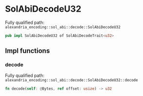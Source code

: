 # SolAbiDecodeU32

Fully qualified path: `alexandria_encoding::sol_abi::decode::SolAbiDecodeU32`

```rust
pub impl SolAbiDecodeU32 of SolAbiDecodeTrait<u32>
```

## Impl functions

### decode

Fully qualified path: `alexandria_encoding::sol_abi::decode::SolAbiDecodeU32::decode`

```rust
fn decode(self: @Bytes, ref offset: usize) -> u32
```

